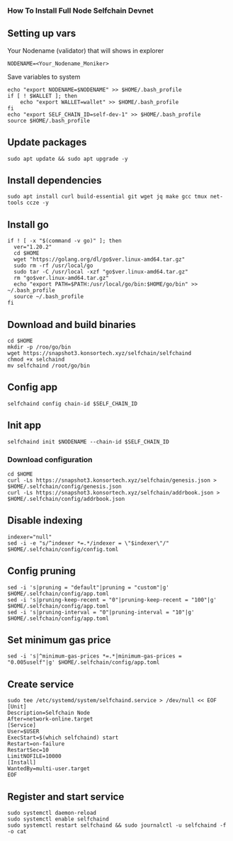 ### How To Install Full Node Selfchain Devnet

## Setting up vars
Your Nodename (validator) that will shows in explorer
```
NODENAME=<Your_Nodename_Moniker>
```

Save variables to system
```
echo "export NODENAME=$NODENAME" >> $HOME/.bash_profile
if [ ! $WALLET ]; then
	echo "export WALLET=wallet" >> $HOME/.bash_profile
fi
echo "export SELF_CHAIN_ID=self-dev-1" >> $HOME/.bash_profile
source $HOME/.bash_profile
```

## Update packages
```
sudo apt update && sudo apt upgrade -y
```

## Install dependencies
```
sudo apt install curl build-essential git wget jq make gcc tmux net-tools ccze -y
```

## Install go
```
if ! [ -x "$(command -v go)" ]; then
  ver="1.20.2"
  cd $HOME
  wget "https://golang.org/dl/go$ver.linux-amd64.tar.gz"
  sudo rm -rf /usr/local/go
  sudo tar -C /usr/local -xzf "go$ver.linux-amd64.tar.gz"
  rm "go$ver.linux-amd64.tar.gz"
  echo "export PATH=$PATH:/usr/local/go/bin:$HOME/go/bin" >> ~/.bash_profile
  source ~/.bash_profile
fi
```

## Download and build binaries
```
cd $HOME
mkdir -p /roo/go/bin
wget https://snapshot3.konsortech.xyz/selfchain/selfchaind
chmod +x selchaind
mv selfchaind /root/go/bin
```

## Config app
```
selfchaind config chain-id $SELF_CHAIN_ID
```

## Init app
```
selfchaind init $NODENAME --chain-id $SELF_CHAIN_ID
```

### Download configuration
```
cd $HOME
curl -Ls https://snapshot3.konsortech.xyz/selfchain/genesis.json > $HOME/.selfchain/config/genesis.json
curl -Ls https://snapshot3.konsortech.xyz/selfchain/addrbook.json > $HOME/.selfchain/config/addrbook.json
```

## Disable indexing
```
indexer="null"
sed -i -e "s/^indexer *=.*/indexer = \"$indexer\"/" $HOME/.selfchain/config/config.toml
```

## Config pruning
```
sed -i 's|pruning = "default"|pruning = "custom"|g' $HOME/.selfchain/config/app.toml
sed -i 's|pruning-keep-recent = "0"|pruning-keep-recent = "100"|g' $HOME/.selfchain/config/app.toml
sed -i 's|pruning-interval = "0"|pruning-interval = "10"|g' $HOME/.selfchain/config/app.toml
```

## Set minimum gas price
```
sed -i 's|^minimum-gas-prices *=.*|minimum-gas-prices = "0.005uself"|g' $HOME/.selfchain/config/app.toml
```

## Create service
```
sudo tee /etc/systemd/system/selfchaind.service > /dev/null << EOF
[Unit]
Description=Selfchain Node
After=network-online.target
[Service]
User=$USER
ExecStart=$(which selfchaind) start
Restart=on-failure
RestartSec=10
LimitNOFILE=10000
[Install]
WantedBy=multi-user.target
EOF
```

## Register and start service
```
sudo systemctl daemon-reload
sudo systemctl enable selfchaind
sudo systemctl restart selfchaind && sudo journalctl -u selfchaind -f -o cat
```
